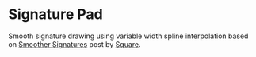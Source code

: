 Signature Pad
=============

Smooth signature drawing using variable width spline interpolation based on [Smoother Signatures](http://corner.squareup.com/2012/07/smoother-signatures.html) post by [Square](https://squareup.com).
